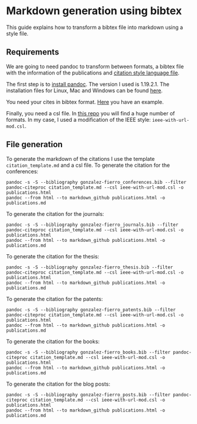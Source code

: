 # Markdown generation using bibtex

This guide explains how to transform a bibtex file into markdown using a style file.

## Requirements

We are going to need pandoc to transform between formats, a bibtex file with the information of the publications and [citation style language file](http://citationstyles.org/). 

The first step is to [install pandoc](http://pandoc.org/installing.html). The version I used is 1.19.2.1. The installation files for Linux, Mac and Windows can be found [here](https://github.com/jgm/pandoc/releases/tag/1.19.2.1).

You need your cites in bibtex format. [Here](gonzalez-fierro2014thesis.bib) you have an example.

Finally, you need a csl file. In [this repo](https://github.com/citation-style-language/styles) you will find a huge number of formats. In my case, I used a modification of the IEEE style: `ieee-with-url-mod.csl`.

## File generation

To generate the markdown of the citations I use the template `citation_template.md` and a csl file. To generate the citation for the conferences:

    pandoc -s -S --bibliography gonzalez-fierro_conferences.bib --filter pandoc-citeproc citation_template.md --csl ieee-with-url-mod.csl -o publications.html
    pandoc --from html --to markdown_github publications.html -o publications.md

To generate the citation for the journals:

    pandoc -s -S --bibliography gonzalez-fierro_journals.bib --filter pandoc-citeproc citation_template.md --csl ieee-with-url-mod.csl -o publications.html
    pandoc --from html --to markdown_github publications.html -o publications.md

To generate the citation for the thesis:

    pandoc -s -S --bibliography gonzalez-fierro_thesis.bib --filter pandoc-citeproc citation_template.md --csl ieee-with-url-mod.csl -o publications.html
    pandoc --from html --to markdown_github publications.html -o publications.md

To generate the citation for the patents:

    pandoc -s -S --bibliography gonzalez-fierro_patents.bib --filter pandoc-citeproc citation_template.md --csl ieee-with-url-mod.csl -o publications.html
    pandoc --from html --to markdown_github publications.html -o publications.md

To generate the citation for the books:

    pandoc -s -S --bibliography gonzalez-fierro_books.bib --filter pandoc-citeproc citation_template.md --csl ieee-with-url-mod.csl -o publications.html
    pandoc --from html --to markdown_github publications.html -o publications.md

To generate the citation for the blog posts:

    pandoc -s -S --bibliography gonzalez-fierro_posts.bib --filter pandoc-citeproc citation_template.md --csl ieee-with-url-mod.csl -o publications.html
    pandoc --from html --to markdown_github publications.html -o publications.md
